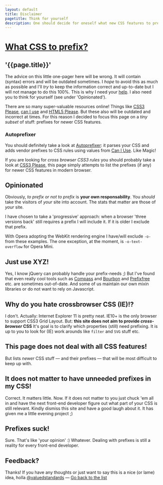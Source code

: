 ```yaml
---
layout: default
title: Disclaimer
pagetitle: Think for yourself
description: One should decide for oneself what new CSS features to prefix
---
```


# [What CSS to prefix?](/)

## '{{page.title}}'

The advice on this little one-pager here will be wrong. It will contain (syntax) errors and will be outdated sometimes. I _hope_ to avoid this as much as possible and I'll _try_ to keep the information correct and up-to-date but I will not manage to do this 100%. This is why I need your [help](https://github.com/davidhund/shouldiprefix/). I also need you to think for yourself (see under 'Opinionated').

There are so many super-valuable resources online! Things like [CSS3 Please](http://css3please.com/), [can I use](http://caniuse.com) and [HTML5 Please](http://html5please.com). But these also will be outdated and incorrect at times. For this reason I decided to focus this page on a _tiny subset_ of stuff: prefixes for newer CSS features.

### Autoprefixer

You should definitely take a look at [Autoprefixer](https://github.com/postcss/autoprefixer): it parses your CSS and adds vendor prefixes to CSS rules using values from [Can I Use](http://caniuse.com/). Like Magic!

If you are looking for _cross browser CSS3 rules_ you should probably take a look at [CSS3 Please](http://css3please.com/), this page simply attempts to list the prefixes (if any) for newer CSS features in modern browser.

## Opinionated

Obviously, _to prefix or not to prefix_ is **your own responsability**. You _should_ take the visitors of _your_ site into account. The stats that matter are those of _your_ site.

I have chosen to take a 'progressive' approach: when a browser 'three versions back' still requires a prefix I will include it. If it is older I exclude that prefix.

With Opera adopting the WebKit rendering engine I have/will exclude `-o-` from these examples. The one exception, at the moment, is `-o-text-overflow` for Opera Mini.

## Just use XYZ!

Yes, I know jQuery can probably handle your prefix-needs ;) But I've found that even really cool tools such as [Compass](http://compass-style.org/) and [Bourbon](https://github.com/thoughtbot/bourbon) and [Prefixfree](http://lea.verou.me/prefixfree/) etc. are sometimes out-of-date. And some of us maintain our own mixin libraries or do not want to rely on Javascript.

## Why do you hate crossbrowser CSS (IE)!?

I don't. Actually: Internet Explorer 11 is pretty neat. IE10+ is the only browser to support CSS3 Grid Layout. But: **this site does not aim to provide _cross-browser_ CSS** It's goal is to clarify which properties (still) need prefixing. It is up to you to look for (IE) work arounds like `filter` and `SVG` stuff etc.

## This page does not deal with all CSS features!

But lists _newer_ CSS stuff — and their prefixes — that will be most difficult to keep up with.

## It does not matter to have unneeded prefixes in my CSS!

Correct. It matters little. Now. If it does not matter to you just chuck 'em all in and have the next front-end developer figure out what part of your CSS is still relevant. Kindly dismiss this site and have a good laugh about it. It has given me a little evening project ;)

## Prefixes suck!

Sure. That's like 'your opinion' :) Whatever. Dealing with prefixes is still a reality for every front-end developer.

## Feedback?

Thanks! If you have any thoughts or just want to say this is a nice (or lame) idea, holla [@valuedstandards](http://twitter.com/valuedstandards) — [Go back to the list](/)
